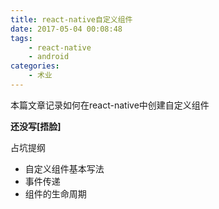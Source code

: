 ```yaml
---
title: react-native自定义组件
date: 2017-05-04 00:08:48
tags:
    - react-native
    - android
categories:
    - 术业
---
```


本篇文章记录如何在react-native中创建自定义组件

**还没写[捂脸]**

<!-- more -->

占坑提纲
+ 自定义组件基本写法
+ 事件传递
+ 组件的生命周期
